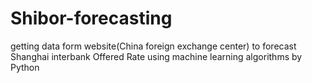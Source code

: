 # Shibor-forecasting
getting data form website(China foreign exchange center) to forecast Shanghai interbank Offered Rate using machine learning algorithms by Python
